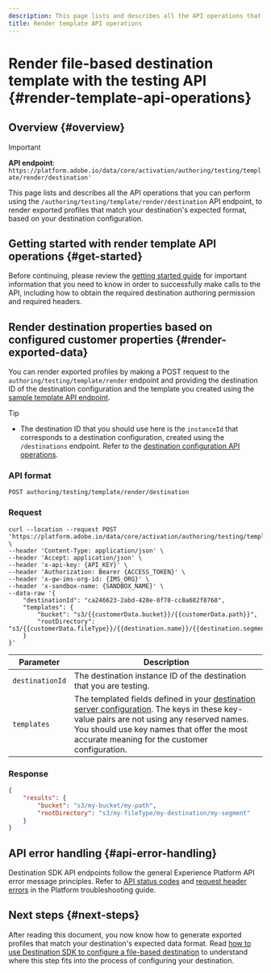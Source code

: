 ```yaml
---
description: This page lists and describes all the API operations that you can perform using the `/authoring/testing/template/render/destination/` API endpoint, to to render exported data for your destination, based on your destination configuration.
title: Render template API operations
---
```

# Render file-based destination template with the testing API {#render-template-api-operations}

## Overview {#overview}

>[!IMPORTANT]
>
>**API endpoint**: `https://platform.adobe.io/data/core/activation/authoring/testing/template/render/destination'`

This page lists and describes all the API operations that you can perform using the `/authoring/testing/template/render/destination` API endpoint, to render exported profiles that match your destination's expected format, based on your destination configuration.

## Getting started with render template API operations {#get-started}

Before continuing, please review the [getting started guide](getting-started.md) for important information that you need to know in order to successfully make calls to the API, including how to obtain the required destination authoring permission and required headers.

## Render destination properties based on configured customer properties {#render-exported-data}

You can render exported profiles by making a POST request to the `authoring/testing/template/render` endpoint and providing the destination ID of the destination configuration and the template you created using the [sample template API endpoint](./sample-template-api.md). 

>[!TIP]
>
>* The destination ID that you should use here is the `instanceId` that corresponds to a destination configuration, created using the `/destinations` endpoint. Refer to the [destination configuration API operations](./destination-configuration-api.md#retrieve-list).

### API format


```http
POST authoring/testing/template/render/destination
```

### Request

```shell
curl --location --request POST 'https://platform.adobe.io/data/core/activation/authoring/testing/template/render/destination' \
--header 'Content-Type: application/json' \
--header 'Accept: application/json' \
--header 'x-api-key: {API_KEY}' \
--header 'Authorization: Bearer {ACCESS_TOKEN}' \
--header 'x-gw-ims-org-id: {IMS_ORG}' \
--header 'x-sandbox-name: {SANDBOX_NAME}' \
--data-raw '{
    "destinationId": "ca246623-2abd-428e-8f78-cc8a682f8768",
    "templates": {
        "bucket": "s3/{{customerData.bucket}}/{{customerData.path}}",
        "rootDirectory": "s3/{{customerData.fileType}}/{{destination.name}}/{{destination.segments[0].name}}"
    }
}'
```

| Parameter | Description |
| -------- | ----------- |
| `destinationId` | The destination instance ID of the destination that you are testing.| 
| `templates`| The templated fields defined in your [destination server configuration](server-and-file-configuration.md). The keys in these key-value pairs are not using any reserved names. You should use key names that offer the most accurate meaning for the customer configuration.|

### Response

```json
{
    "results": {
        "bucket": "s3/my-bucket/my-path",
        "rootDirectory": "s3/my-fileType/my-destination/my-segment"
    }
}
```

## API error handling {#api-error-handling}

Destination SDK API endpoints follow the general Experience Platform API error message principles. Refer to [API status codes](../../landing/troubleshooting.md#api-status-codes) and [request header errors](../../landing/troubleshooting.md#request-header-errors) in the Platform troubleshooting guide.

## Next steps {#next-steps}

After reading this document, you now know how to generate exported profiles that match your destination's expected data format. Read [how to use Destination SDK to configure a file-based destination](configure-file-based-destination-instructions.md) to understand where this step fits into the process of configuring your destination.
